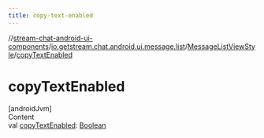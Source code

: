 ```yaml
---
title: copy-text-enabled
---
```

//[stream-chat-android-ui-components](../../../index.md)/[io.getstream.chat.android.ui.message.list](../index.md)/[MessageListViewStyle](index.md)/[copyTextEnabled](copyTextEnabled.md)



# copyTextEnabled  
[androidJvm]  
Content  
val [copyTextEnabled](copyTextEnabled.md): [Boolean](https://kotlinlang.org/api/latest/jvm/stdlib/kotlin/-boolean/index.html)  



